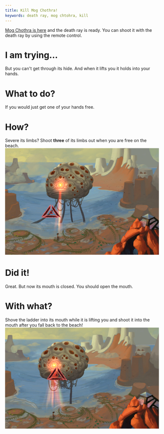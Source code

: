 ```yaml
---
title: Kill Mog Chothra!
keywords: death ray, mog chtohra, kill
---
```


[Mog Chothra is here](100-feast.md) and the death ray is ready. You can shoot it with the death ray by using the remote control.

# I am trying...
But you can't get through its hide. And when it lifts you it holds into your hands.

# What to do?
If you would just get one of your hands free.

# How?
Severe its limbs? Shoot **three** of its limbs out when you are free on the beach.
![Shoot the limb](mog_chothra_limb.png)

# Did it!
Great. But now its mouth is closed. You should open the mouth.

# With what?
Shove the ladder into its mouth while it is lifting you and shoot it into the mouth after you fall back to the beach!
![Shooting with ladders](mog_chothra_shoot.png)
